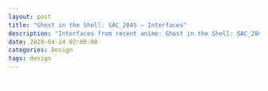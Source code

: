 ```yaml
---
layout: post
title: "Ghost in the Shell: SAC_2045 – Interfaces"
description: "Interfaces from recent anime: Ghost in the Shell: SAC_2045"
date: 2020-04-24 02:00:00
categories: Design
tags: design
---
```


<img src="/assets/images/lazy.png" alt="Ghost in the Shell: SAC_2045 – Interfaces" data-echo="/blog_img/gits/ui/thumbup_girl.jpg">

<img src="/assets/images/lazy.png" alt="Ghost in the Shell: SAC_2045 – Interfaces" data-echo="/blog_img/gits/ui/holo-street.jpg">

<img src="/assets/images/lazy.png" alt="Ghost in the Shell: SAC_2045 – Interfaces" data-echo="/blog_img/gits/ui/apple.jpg">

<img src="/assets/images/lazy.png" alt="Ghost in the Shell: SAC_2045 – Interfaces" data-echo="/blog_img/gits/ui/car-booking.jpg">

<img src="/assets/images/lazy.png" alt="Ghost in the Shell: SAC_2045 – Interfaces" data-echo="/blog_img/gits/ui/car-search.jpg">

<img src="/assets/images/lazy.png" alt="Ghost in the Shell: SAC_2045 – Interfaces" data-echo="/blog_img/gits/ui/wind-shield.jpg">

<img src="/assets/images/lazy.png" alt="Ghost in the Shell: SAC_2045 – Interfaces" data-echo="/blog_img/gits/ui/map.jpg">

<img src="/assets/images/lazy.png" alt="Ghost in the Shell: SAC_2045 – Interfaces" data-echo="/blog_img/gits/ui/magazine.jpg">

<img src="/assets/images/lazy.png" alt="Ghost in the Shell: SAC_2045 – Interfaces" data-echo="/blog_img/gits/ui/antidrone-ui.jpg">

<img src="/assets/images/lazy.png" alt="Ghost in the Shell: SAC_2045 – Interfaces" data-echo="/blog_img/gits/ui/gun.jpg">

<img src="/assets/images/lazy.png" alt="Ghost in the Shell: SAC_2045 – Interfaces" data-echo="/blog_img/gits/ui/pass.jpg">

<img src="/assets/images/lazy.png" alt="Ghost in the Shell: SAC_2045 – Interfaces" data-echo="/blog_img/gits/ui/banking-panel.jpg">

<img src="/assets/images/lazy.png" alt="Ghost in the Shell: SAC_2045 – Interfaces" data-echo="/blog_img/gits/ui/holo.jpg">

<img src="/assets/images/lazy.png" alt="Ghost in the Shell: SAC_2045 – Interfaces" data-echo="/blog_img/gits/ui/paper.jpg">

<img src="/assets/images/lazy.png" alt="Ghost in the Shell: SAC_2045 – Interfaces" data-echo="/blog_img/gits/ui/tunnel.jpg">

<img src="/assets/images/lazy.png" alt="Ghost in the Shell: SAC_2045 – Interfaces" data-echo="/blog_img/gits/ui/report-files.jpg">

